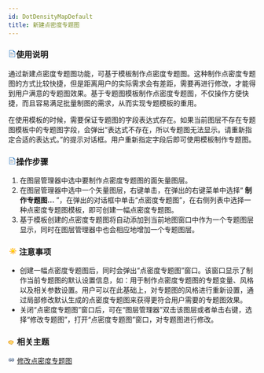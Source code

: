 ```yaml
---
id: DotDensityMapDefault
title: 新建点密度专题图
---
```

### ![](../../img/read.gif)使用说明

通过新建点密度专题图功能，可基于模板制作点密度专题图。这种制作点密度专题图的方式比较快捷，但是距离用户的实际需求会有差距，需要再进行修改，才能得到用户满意的专题图效果。基于专题图模板制作点密度专题图，不仅操作方便快捷，而且容易满足批量制图的需求，从而实现专题模板的重用。

在使用模板的时候，需要保证专题图的字段表达式存在。如果当前图层不存在专题图模板中的专题图字段，会弹出“表达式不存在，所以专题图无法显示。请重新指定合适的表达式。”的提示对话框。用户重新指定字段后即可使用模板制作专题图。

### ![](../../img/read.gif)操作步骤

  1. 在图层管理器中选中要制作点密度专题图的面矢量图层。
  2. 在图层管理器中选中一个矢量图层，右键单击，在弹出的右键菜单中选择“ **制作专题图...** ”，在弹出的对话框中单击“点密度专题图”，在右侧列表中选择一种点密度专题图模板，即可创建一幅点密度专题图。 
  3. 基于模板创建的点密度专题图将自动添加到当前地图窗口中作为一个专题图层显示，同时在图层管理器中也会相应地增加一个专题图层。

### ![](../../img/note.png)注意事项

  * 创建一幅点密度专题图后，同时会弹出“点密度专题图”窗口。该窗口显示了制作当前专题图的默认设置信息，如：用于制作点密度专题图的专题变量、风格以及相关参数设置。用户可以在此基础上，对专题图的风格进行重新设置，通过局部修改默认生成的点密度专题图来获得更符合用户需要的专题图效果。
  * 关闭“点密度专题图”窗口后，可在“图层管理器”双击该图层或者单击右键，选择“修改专题图”，打开“点密度专题图”窗口，对专题图进行修改。

### ![](../../img/seealso.png) 相关主题

![](../../img/smalltitle.png) [修改点密度专题图](DotDensityMapGroupDia)

